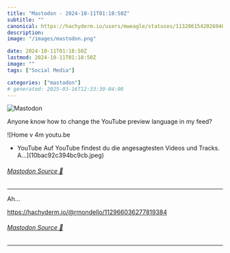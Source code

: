 ```yaml
---
title: "Mastodon - 2024-10-11T01:18:50Z"
subtitle: ""
canonical: https://hachyderm.io/users/mweagle/statuses/113286154202694099
description:
image: "/images/mastodon.png"

date: 2024-10-11T01:18:50Z
lastmod: 2024-10-11T01:18:50Z
image: ""
tags: ["Social Media"]

categories: ["mastodon"]
# generated: 2025-03-16T12:33:30-04:00
---
```

![Mastodon](/images/mastodon.png)

<p>Anyone know how to change the YouTube preview language in my feed?</p>

![Home v
4m
youtu.be
- YouTube
Auf YouTube findest du die
angesagtesten Videos und Tracks. A...](10bac92c394bc9cb.jpeg)

###### [Mastodon Source 🐘](https://hachyderm.io/@mweagle/113286154202694099)

___

<p>Ah…</p><p> <a href="https://hachyderm.io/@rmondello/112966036277819384" target="_blank" rel="nofollow noopener noreferrer" translate="no"><span class="invisible">https://</span><span class="ellipsis">hachyderm.io/@rmondello/112966</span><span class="invisible">036277819384</span></a></p>


###### [Mastodon Source 🐘](https://hachyderm.io/@mweagle/113286321187589386)

___
